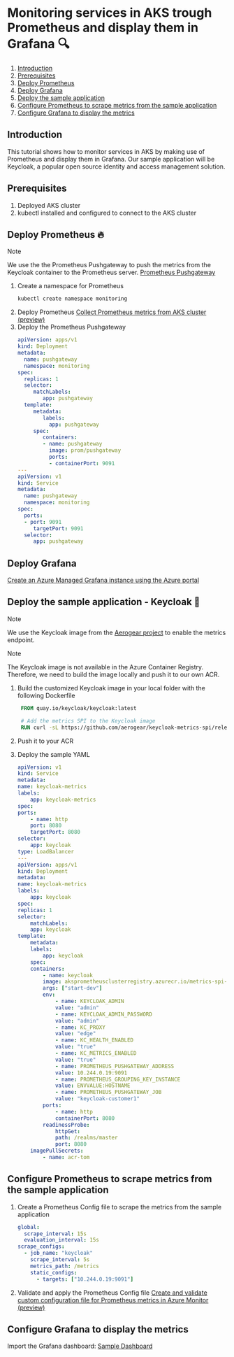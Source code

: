 # Monitoring services in AKS trough Prometheus and display them in Grafana 🔍

1. [Introduction](#introduction)
2. [Prerequisites](#prerequisites)
3. [Deploy Prometheus](#deploy-prometheus)
4. [Deploy Grafana](#deploy-grafana)
5. [Deploy the sample application](#deploy-the-sample-application)
6. [Configure Prometheus to scrape metrics from the sample application](#configure-prometheus-to-scrape-metrics-from-the-sample-application)
7. [Configure Grafana to display the metrics](#configure-grafana-to-display-the-metrics)

## Introduction

This tutorial shows how to monitor services in AKS by making use of Prometheus and display them in Grafana.
Our sample application will be Keycloak, a popular open source identity and access management solution.

## Prerequisites

1. Deployed AKS cluster
2. kubectl installed and configured to connect to the AKS cluster

## Deploy Prometheus 🔥

> [!NOTE]
> We use the the Prometheus Pushgateway to push the metrics from the Keycloak container to the Prometheus server. [Prometheus Pushgateway](https://github.com/prometheus/pushgateway)

1. Create a namespace for Prometheus
   ```bash
   kubectl create namespace monitoring
   ```
2. Deploy Prometheus
   [Collect Prometheus metrics from AKS cluster (preview)](https://learn.microsoft.com/en-us/azure/azure-monitor/essentials/prometheus-metrics-enable?tabs=azure-portal)
3. Deploy the Prometheus Pushgateway
   ```yaml
   apiVersion: apps/v1
   kind: Deployment
   metadata:
     name: pushgateway
     namespace: monitoring
   spec:
     replicas: 1
     selector:
        matchLabels:
           app: pushgateway
     template:
        metadata:
           labels:
             app: pushgateway
        spec:
           containers:
           - name: pushgateway
             image: prom/pushgateway
             ports:
             - containerPort: 9091
   ---
   apiVersion: v1
   kind: Service
   metadata:
     name: pushgateway
     namespace: monitoring
   spec:
     ports:
     - port: 9091
        targetPort: 9091
     selector:
        app: pushgateway
   ```

## Deploy Grafana 

[Create an Azure Managed Grafana instance using the Azure portal](https://learn.microsoft.com/en-us/azure/managed-grafana/quickstart-managed-grafana-portal)

## Deploy the sample application - Keycloak 🔑

> [!NOTE]
> We use the Keycloak image from the [Aerogear project](https://github.com/aerogear/keycloak-metrics-spi) to enable the metrics endpoint.

> [!NOTE]
> The Keycloak image is not available in the Azure Container Registry. Therefore, we need to build the image locally and push it to our own ACR.

1. Build the customized Keycloak image in your local folder with the following Dockerfile

   ```dockerfile
    FROM quay.io/keycloak/keycloak:latest

    # Add the metrics SPI to the Keycloak image
    RUN curl -sL https://github.com/aerogear/keycloak-metrics-spi/releases/download/2.5.3/keycloak-metrics-spi-2.5.3.jar -o /opt/keycloak/providers/keycloak-metrics-spi-2.5.3.jar
   ```

2. Push it to your ACR

3. Deploy the sample YAML

   ```yaml
   apiVersion: v1
   kind: Service
   metadata:
   name: keycloak-metrics
   labels:
       app: keycloak-metrics
   spec:
   ports:
       - name: http
       port: 8080
       targetPort: 8080
   selector:
       app: keycloak
   type: LoadBalancer
   ---
   apiVersion: apps/v1
   kind: Deployment
   metadata:
   name: keycloak-metrics
   labels:
       app: keycloak
   spec:
   replicas: 1
   selector:
       matchLabels:
       app: keycloak
   template:
       metadata:
       labels:
           app: keycloak
       spec:
       containers:
           - name: keycloak
           image: aksprometheusclusterregistry.azurecr.io/metrics-spi-keycloak:latest
           args: ["start-dev"]
           env:
               - name: KEYCLOAK_ADMIN
               value: "admin"
               - name: KEYCLOAK_ADMIN_PASSWORD
               value: "admin"
               - name: KC_PROXY
               value: "edge"
               - name: KC_HEALTH_ENABLED
               value: "true"
               - name: KC_METRICS_ENABLED
               value: "true"
               - name: PROMETHEUS_PUSHGATEWAY_ADDRESS
               value: 10.244.0.19:9091
               - name: PROMETHEUS_GROUPING_KEY_INSTANCE
               value: ENVVALUE:HOSTNAME
               - name: PROMETHEUS_PUSHGATEWAY_JOB
               value: "keycloak-customer1"
           ports:
               - name: http
               containerPort: 8080
           readinessProbe:
               httpGet:
               path: /realms/master
               port: 8080
       imagePullSecrets:
           - name: acr-tom

   ```

## Configure Prometheus to scrape metrics from the sample application

1. Create a Prometheus Config file to scrape the metrics from the sample application
   ```yaml
   global:
     scrape_interval: 15s
     evaluation_interval: 15s
   scrape_configs:
     - job_name: "keycloak"
       scrape_interval: 5s
       metrics_path: /metrics
       static_configs:
         - targets: ["10.244.0.19:9091"]
   ```
2. Validate and apply the Prometheus Config file
   [Create and validate custom configuration file for Prometheus metrics in Azure Monitor (preview)](https://learn.microsoft.com/en-us/azure/azure-monitor/essentials/prometheus-metrics-scrape-validate)

## Configure Grafana to display the metrics

Import the Grafana dashboard:
[Sample Dashboard](https://grafana.com/grafana/dashboards/10441-keycloak-metrics-dashboard/)
